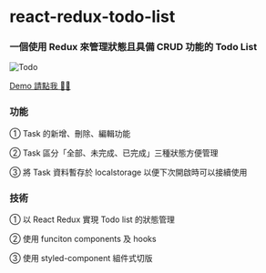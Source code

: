 # react-redux-todo-list
### 一個使用 Redux 來管理狀態且具備 CRUD 功能的 Todo List

![Todo](https://i.imgur.com/IvCWpjK.gif)

[Demo 請點我 🙆‍♀️](https://hazel-shih.github.io/react-redux-todo-list/)
### 功能
① Task 的新增、刪除、編輯功能

② Task 區分「全部、未完成、已完成」三種狀態方便管理

③ 將 Task 資料暫存於 localstorage 以便下次開啟時可以接續使用
### 技術
① 以 React Redux 實現 Todo list 的狀態管理

② 使用 funciton components 及 hooks

③ 使用 styled-component 組件式切版

